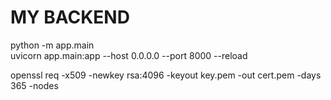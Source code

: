 # MY BACKEND

python -m app.main
<br>
uvicorn app.main:app --host 0.0.0.0 --port 8000 --reload

openssl req -x509 -newkey rsa:4096 -keyout key.pem -out cert.pem -days 365 -nodes


